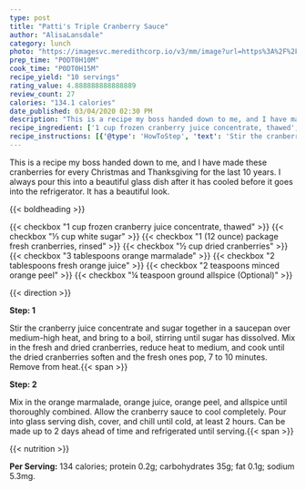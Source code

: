 ```yaml
---
type: post
title: "Patti's Triple Cranberry Sauce"
author: "AlisaLansdale"
category: lunch
photo: "https://imagesvc.meredithcorp.io/v3/mm/image?url=https%3A%2F%2Fimages.media-allrecipes.com%2Fuserphotos%2F729768.jpg"
prep_time: "P0DT0H10M"
cook_time: "P0DT0H15M"
recipe_yield: "10 servings"
rating_value: 4.888888888888889
review_count: 27
calories: "134.1 calories"
date_published: 03/04/2020 02:30 PM
description: "This is a recipe my boss handed down to me, and I have made these cranberries for every Christmas and Thanksgiving for the last 10 years. I always pour this into a beautiful glass dish after it has cooled before it goes into the refrigerator. It has a beautiful look."
recipe_ingredient: ['1 cup frozen cranberry juice concentrate, thawed', '⅓ cup white sugar', '1 (12 ounce) package fresh cranberries, rinsed', '½ cup dried cranberries', '3 tablespoons orange marmalade', '2 tablespoons fresh orange juice', '2 teaspoons minced orange peel', '¼ teaspoon ground allspice']
recipe_instructions: [{'@type': 'HowToStep', 'text': 'Stir the cranberry juice concentrate and sugar together in a saucepan over medium-high heat, and bring to a boil, stirring until sugar has dissolved. Mix in the fresh and dried cranberries, reduce heat to medium, and cook until the dried cranberries soften and the fresh ones pop, 7 to 10 minutes. Remove from heat.\n'}, {'@type': 'HowToStep', 'text': 'Mix in the orange marmalade, orange juice, orange peel, and allspice until thoroughly combined. Allow the cranberry sauce to cool completely. Pour into glass serving dish, cover, and chill until cold, at least 2 hours. Can be made up to 2 days ahead of time and refrigerated until serving.\n'}]
---
```


This is a recipe my boss handed down to me, and I have made these cranberries for every Christmas and Thanksgiving for the last 10 years. I always pour this into a beautiful glass dish after it has cooled before it goes into the refrigerator. It has a beautiful look. 

{{< boldheading >}}

{{< checkbox "1 cup frozen cranberry juice concentrate, thawed" >}}
{{< checkbox "⅓ cup white sugar" >}}
{{< checkbox "1 (12 ounce) package fresh cranberries, rinsed" >}}
{{< checkbox "½ cup dried cranberries" >}}
{{< checkbox "3 tablespoons orange marmalade" >}}
{{< checkbox "2 tablespoons fresh orange juice" >}}
{{< checkbox "2 teaspoons minced orange peel" >}}
{{< checkbox "¼ teaspoon ground allspice  (Optional)" >}}


{{< direction >}}

**Step: 1**

Stir the cranberry juice concentrate and sugar together in a saucepan over medium-high heat, and bring to a boil, stirring until sugar has dissolved. Mix in the fresh and dried cranberries, reduce heat to medium, and cook until the dried cranberries soften and the fresh ones pop, 7 to 10 minutes. Remove from heat.{{< span >}}

**Step: 2**

Mix in the orange marmalade, orange juice, orange peel, and allspice until thoroughly combined. Allow the cranberry sauce to cool completely. Pour into glass serving dish, cover, and chill until cold, at least 2 hours. Can be made up to 2 days ahead of time and refrigerated until serving.{{< span >}}

{{< nutrition >}}

**Per Serving:** 134 calories; protein 0.2g; carbohydrates 35g; fat 0.1g; sodium 5.3mg.